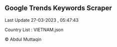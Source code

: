 

## Google Trends Keywords Scraper 
 
Last Update 27-03-2023 , 05:47:43

Country List :
VIETNAM.json



© Abdul Muttaqin 

